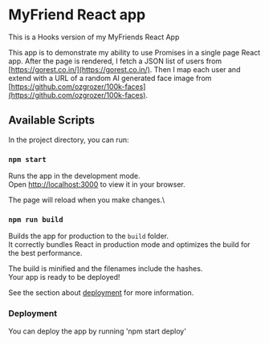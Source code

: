 # MyFriend React app

This is a Hooks version of my MyFriends React App

This app is to demonstrate my ability to use Promises in a single page React app.
After the page is rendered, I fetch a JSON list of users from [https://gorest.co.in/](https://gorest.co.in/).
Then I map each user and extend with a URL of a random AI generated face image from [https://github.com/ozgrozer/100k-faces](https://github.com/ozgrozer/100k-faces).

## Available Scripts

In the project directory, you can run:

### `npm start`

Runs the app in the development mode.\
Open [http://localhost:3000](http://localhost:3000) to view it in your browser.

The page will reload when you make changes.\

### `npm run build`

Builds the app for production to the `build` folder.\
It correctly bundles React in production mode and optimizes the build for the best performance.

The build is minified and the filenames include the hashes.\
Your app is ready to be deployed!

See the section about [deployment](https://facebook.github.io/create-react-app/docs/deployment) for more information.

### Deployment

You can deploy the app by running 'npm start deploy'
